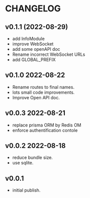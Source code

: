 # CHANGELOG

## v0.1.1 (2022-08-29)
- add InfoModule
- improve WebSocket
- add some openAPI doc
- Rename incorrect WebSocket URLs
- add GLOBAL_PREFIX

## v0.1.0 2022-08-22
- Rename routes to final names.
- lots small code improvements.
- Improve Open API doc.

## v0.0.3 2022-08-21
- replace prisma ORM by Redis OM
- enforce authentification contole

## v0.0.2 2022-08-18
- reduce bundle size.
- use sqlite.

## v0.0.1
- initial publish.

 

